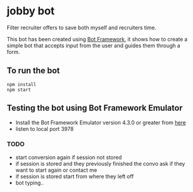 # jobby bot
Filter recruiter offers to save both myself and recruiters time.

This bot has been created using [Bot Framework](https://dev.botframework.com), it shows how to create a simple bot that accepts input from the user and guides them through a form.

## To run the bot
    npm install
    npm start

## Testing the bot using Bot Framework Emulator
- Install the Bot Framework Emulator version 4.3.0 or greater from [here](https://github.com/Microsoft/BotFramework-Emulator/releases)
- listen to local port 3978

### TODO
- start conversion again if session not stored
- if session is stored and they previously finished the convo ask if they want to start again or contact me
- if session is stored start from where they left off
- bot typing..
